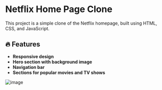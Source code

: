 # Netflix Home Page Clone

This project is a simple clone of the Netflix homepage, built using HTML, CSS, and JavaScript. 

## 🔥 Features

- **Responsive design**
- **Hero section with background image**
- **Navigation bar**
- **Sections for popular movies and TV shows**

![image](https://github.com/user-attachments/assets/ed256fd9-37ff-43c3-9b2e-64e100009a49)
